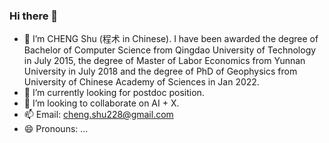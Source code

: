 ### Hi there 👋


- 🔭 I’m CHENG Shu (程术 in Chinese). I have been awarded the degree of Bachelor of Computer Science from Qingdao University of Technology in July 2015, the degree of Master of Labor Economics from Yunnan University in July 2018 and the degree of PhD of Geophysics from University of Chinese Academy of Sciences in Jan 2022.
- 🌱 I’m currently looking for postdoc position.
- 👯 I’m looking to collaborate on AI + X.
- 📫 Email: cheng.shu228@gmail.com
- 😄 Pronouns: ...

